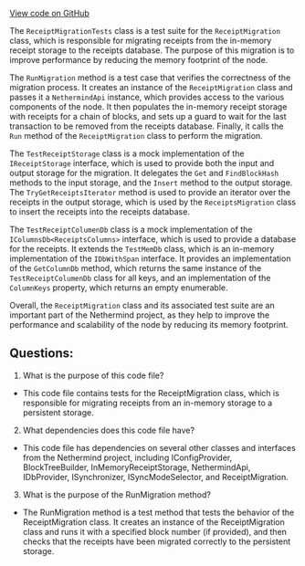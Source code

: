 [View code on GitHub](https://github.com/nethermindeth/nethermind/Nethermind.Runner.Test/Ethereum/Steps/Migrations/ReceiptMigrationTests.cs)

The `ReceiptMigrationTests` class is a test suite for the `ReceiptMigration` class, which is responsible for migrating receipts from the in-memory receipt storage to the receipts database. The purpose of this migration is to improve performance by reducing the memory footprint of the node.

The `RunMigration` method is a test case that verifies the correctness of the migration process. It creates an instance of the `ReceiptMigration` class and passes it a `NethermindApi` instance, which provides access to the various components of the node. It then populates the in-memory receipt storage with receipts for a chain of blocks, and sets up a guard to wait for the last transaction to be removed from the receipts database. Finally, it calls the `Run` method of the `ReceiptMigration` class to perform the migration.

The `TestReceiptStorage` class is a mock implementation of the `IReceiptStorage` interface, which is used to provide both the input and output storage for the migration. It delegates the `Get` and `FindBlockHash` methods to the input storage, and the `Insert` method to the output storage. The `TryGetReceiptsIterator` method is used to provide an iterator over the receipts in the output storage, which is used by the `ReceiptsMigration` class to insert the receipts into the receipts database.

The `TestReceiptColumenDb` class is a mock implementation of the `IColumnsDb<ReceiptsColumns>` interface, which is used to provide a database for the receipts. It extends the `TestMemDb` class, which is an in-memory implementation of the `IDbWithSpan` interface. It provides an implementation of the `GetColumnDb` method, which returns the same instance of the `TestReceiptColumenDb` class for all keys, and an implementation of the `ColumnKeys` property, which returns an empty enumerable.

Overall, the `ReceiptMigration` class and its associated test suite are an important part of the Nethermind project, as they help to improve the performance and scalability of the node by reducing its memory footprint.
## Questions: 
 1. What is the purpose of this code file?
- This code file contains tests for the ReceiptMigration class, which is responsible for migrating receipts from an in-memory storage to a persistent storage.

2. What dependencies does this code file have?
- This code file has dependencies on several other classes and interfaces from the Nethermind project, including IConfigProvider, BlockTreeBuilder, InMemoryReceiptStorage, NethermindApi, IDbProvider, ISynchronizer, ISyncModeSelector, and ReceiptMigration.

3. What is the purpose of the RunMigration method?
- The RunMigration method is a test method that tests the behavior of the ReceiptMigration class. It creates an instance of the ReceiptMigration class and runs it with a specified block number (if provided), and then checks that the receipts have been migrated correctly to the persistent storage.